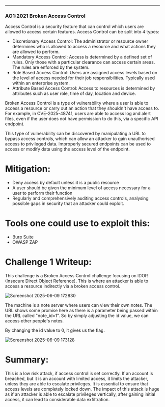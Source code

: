 ***
### AO1:2021 Broken Access Control 

Access Control is a security feature that can control which users are allowed to access certain features.  Access Control can be split into 4 types:

- Discretionary Access Control: The administrator or resource owner determines who is allowed to access a resource and what actions they are allowed to perform.
- Mandatory Access Control: Access is determined by a defined set of rules. Only those with a particular clearance can access certain areas. The rules are enforced by the system.
- Role Based Access Control: Users are assigned access levels based on the level of access needed for their job responsibilities. Typically used within an enterprise system. 
- Attribute Based Access Control: Access to resources is determined by attributes such as user role, time of day, location and device. 

Broken Access Control is a type of vulnerability where a user is able to access a resource or carry out an action that they shouldn't have access to. 
For example, in CVE-2025-48741, users are able to access log and alert files, even if the user does not have permission to do this, via a specific API endpoint. 

This type of vulnerability can be discovered by manipulating a URL to bypass access controls, which can allow an attacker to gain unauthorised access to privileged data. Improperly secured endpoints can be used to access or modify data using the access level of the endpoint.

# Mitigation:
 - Deny access by default unless it is a public resource
 - A user should be given the minimum level of access necessary for a user to perform their function
 - Regularly and comprehensively auditing access controls, analysing possible gaps in security that an attacker could exploit. 

# Tools one could use to exploit this:
- Burp Suite
- OWASP ZAP

# Challenge 1 Writeup:

This challenge is a Broken Access Control challenge focusing on IDOR (Insecure Direct Object Reference). This is where an attacker is able to access a resource indirectly via a broken access control.


![Screenshot 2025-06-09 172830](https://github.com/user-attachments/assets/14e6ea86-4c37-47cc-b734-5caebc799178)


The machine is a note server where users can view their own notes. The URL shows some promise here as there is a parameter being passed within the URL called "note_id=1". So by simply adjusting the id value, we can access other people's notes. 

By changing the id value to 0, it gives us the flag. 

![Screenshot 2025-06-09 173128](https://github.com/user-attachments/assets/89628994-e210-46c4-bf06-f936ad51d476)


# Summary:
This is a low risk attack, if access control is set correctly. If an account is breached, but it is an account with limited access, it limits the attacker, unless they are able to escalate privileges. It is essential to ensure that access levels are completely locked down. The impact of this attack is huge as if an attacker is able to escalate privileges vertically, after gaining initial access, it can lead to considerable data exfiltration. 
